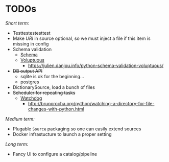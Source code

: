 # TODOs

*Short term:*

* Testtestestesttest
* Make _URI_ in source optional, so we must inject a file if this item is missing in config 
* Schema validation 
    * [Schema](https://github.com/keleshev/schema)
    * [Voluptuous](https://github.com/alecthomas/voluptuous)
        * https://julien.danjou.info/python-schema-validation-voluptuous/   
* ~~DB output API~~ 
    * sqlite is ok for the beginning...
    * postgres 
* DictionarySource, load a bunch of files
* ~~Scheduler for repeating tasks~~
    * [Watchdog](https://pypi.org/project/watchdog/)
        * http://brunorocha.org/python/watching-a-directory-for-file-changes-with-python.html
        
*Medium term:*
* Plugable ``Source`` packaging so one can easily extend sources
* Docker infrastucture to launch a proper setting

*Long term:*

* Fancy UI to configure a catalog/pipeline
